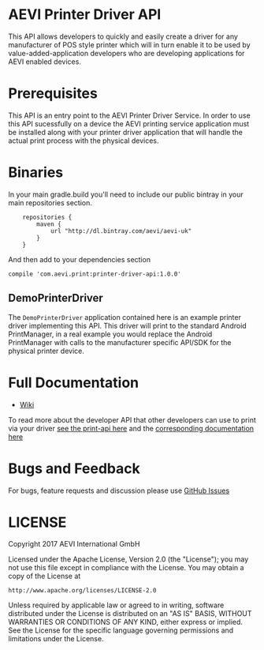 # AEVI Printer Driver API

This API allows developers to quickly and easily create a driver for any manufacturer of POS style printer which will in turn enable it to be used by
value-added-application developers who are developing applications for AEVI enabled devices.

# Prerequisites

This API is an entry point to the AEVI Printer Driver Service. In order to use this API sucessfully on a
device the AEVI printing service application must be installed along with your printer driver application
that will handle the actual print process with the physical devices.

# Binaries

In your main gradle.build you'll need to include our public bintray in your main
repositories section.

```
    repositories {
        maven {
            url "http://dl.bintray.com/aevi/aevi-uk"
        }
    }
```

And then add to your dependencies section

```
compile 'com.aevi.print:printer-driver-api:1.0.0'

```

## DemoPrinterDriver

The `DemoPrinterDriver` application contained here is an example printer driver implementing this API. This driver will print to the standard Android
PrintManager, in a real example you would replace the Android PrintManager with calls to the manufacturer specific API/SDK for the physical printer device.


# Full Documentation

* [Wiki](https://github.com/Aevi-UK/android-pos-print-api/wiki) 

To read more about the developer API that other developers can use to print via your driver [see the print-api here](https://github.com/Aevi-UK/android-pos-print-api)
and the [corresponding documentation here](https://github.com/Aevi-UK/android-pos-print-api/wiki)



# Bugs and Feedback

For bugs, feature requests and discussion please use [GitHub Issues](https://github.com/Aevi-UK/android-printer-driver-api/issues)

# LICENSE

Copyright 2017 AEVI International GmbH

Licensed under the Apache License, Version 2.0 (the "License");
you may not use this file except in compliance with the License.
You may obtain a copy of the License at

    http://www.apache.org/licenses/LICENSE-2.0

Unless required by applicable law or agreed to in writing, software
distributed under the License is distributed on an "AS IS" BASIS,
WITHOUT WARRANTIES OR CONDITIONS OF ANY KIND, either express or implied.
See the License for the specific language governing permissions and
limitations under the License.
